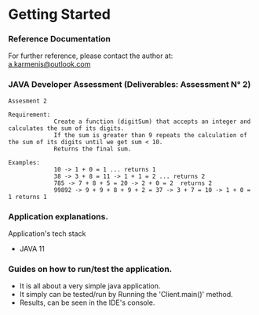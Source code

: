 # Getting Started

### Reference Documentation

For further reference, please contact the author at:  a.karmenis@outlook.com

### JAVA Developer Assessment (Deliverables: Assessment  N° 2)
    Assesment 2
    
    Requirement: 
                 Create a function (digitSum) that accepts an integer and calculates the sum of its digits.
                 If the sum is greater than 9 repeats the calculation of the sum of its digits until we get sum < 10.
                 Returns the final sum.

    Examples:
                 10 -> 1 + 0 = 1 ... returns 1
                 38 -> 3 + 8 = 11 -> 1 + 1 = 2 ... returns 2
                 785 -> 7 + 8 + 5 = 20 -> 2 + 0 = 2  returns 2
                 99892 -> 9 + 9 + 8 + 9 + 2 = 37 -> 3 + 7 = 10 -> 1 + 0 = 1 returns 1

### Application explanations.

Application's tech stack
* JAVA 11

### Guides on how to run/test the application.
* It is all about a very simple java application.
* It simply can be tested/run by Running the 'Client.main()' method.
* Results, can be seen in the IDE's console.